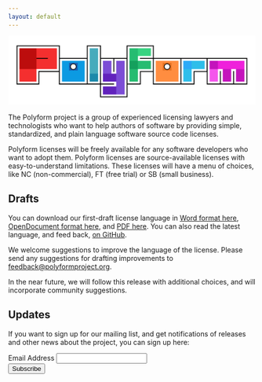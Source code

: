 ```yaml
---
layout: default
---
```


![Polyform](/logo.svg)

The Polyform project is a group of experienced licensing lawyers and technologists who want to help authors of software by providing simple, standardized, and plain language software source code licenses.

Polyform licenses will be freely available for any software developers who want to adopt them.  Polyform licenses are source-available licenses with easy-to-understand limitations.  These licenses will have a menu of choices, like NC (non-commercial), FT (free trial) or SB (small business). 

## Drafts

You can download our first-draft license language in [Word format here](/polyform-v1.0.0-pre.1.docx), [OpenDocument format here](/polyform-v1.0.0-pre.1.odt), and [PDF here](/polyform-v1.0.0-pre.1.pdf).  You can also read the latest language, and feed back, [on GitHub](https://github.com/polyformproject/polyform-licenses).

We welcome suggestions to improve the language of the license.  Please send any suggestions for drafting improvements to [feedback@polyformproject.org](mailto:feedback@polyformproject.org).

In the near future, we will follow this release with additional choices, and will incorporate community suggestions.

## Updates

If you want to sign up for our mailing list, and get notifications of releases and other news about the project, you can sign up here:

<!-- Begin Mailchimp Signup Form -->
<div id="mc_embed_signup">
  <form action="https://kemitchell.us20.list-manage.com/subscribe/post?u=b2e4a9ce258a9e21fb37ee7f8&amp;id=f48d8bcccc" method="post" id="mc-embedded-subscribe-form" name="mc-embedded-subscribe-form" class="validate" target="_blank" novalidate="novalidate">
    <div id="mc_embed_signup_scroll">
      <div class="mc-field-group">
        <label for="mce-EMAIL">Email Address </label>
        <input type="email" value="" name="EMAIL" class="required email" id="mce-EMAIL">
      </div>
      <div id="mce-responses" class="clear">
        <div class="response" id="mce-error-response" style="display:none"></div>
        <div class="response" id="mce-success-response" style="display:none"></div>
      </div>
      <!-- real people should not fill this in and expect good things - do not remove this or risk form bot signups-->
      <div style="position: absolute; left: -5000px;" aria-hidden="true"><input type="text" name="b_b2e4a9ce258a9e21fb37ee7f8_f48d8bcccc" tabindex="-1" value=""></div>
      <div class="clear"><input type="submit" value="Subscribe" name="subscribe" id="mc-embedded-subscribe" class="button"></div>
    </div>
  </form>
</div>
<!-- End Mailchimp Signup Form -->
